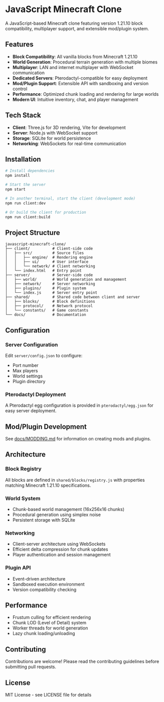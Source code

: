 # JavaScript Minecraft Clone

A JavaScript-based Minecraft clone featuring version 1.21.10 block compatibility, multiplayer support, and extensible mod/plugin system.

## Features

- **Block Compatibility**: All vanilla blocks from Minecraft 1.21.10
- **World Generation**: Procedural terrain generation with multiple biomes
- **Multiplayer**: LAN and internet multiplayer with WebSocket communication
- **Dedicated Servers**: Pterodactyl-compatible for easy deployment
- **Mod/Plugin Support**: Extensible API with sandboxing and version control
- **Performance**: Optimized chunk loading and rendering for large worlds
- **Modern UI**: Intuitive inventory, chat, and player management

## Tech Stack

- **Client**: Three.js for 3D rendering, Vite for development
- **Server**: Node.js with WebSocket support
- **Storage**: SQLite for world persistence
- **Networking**: WebSockets for real-time communication

## Installation

```bash
# Install dependencies
npm install

# Start the server
npm start

# In another terminal, start the client (development mode)
npm run client:dev

# Or build the client for production
npm run client:build
```

## Project Structure

```
javascript-minecraft-clone/
├── client/          # Client-side code
│   ├── src/         # Source files
│   │   ├── engine/  # Rendering engine
│   │   ├── ui/      # User interface
│   │   └── network/ # Client networking
│   └── index.html   # Entry point
├── server/          # Server-side code
│   ├── world/       # World generation and management
│   ├── network/     # Server networking
│   ├── plugins/     # Plugin system
│   └── index.js     # Server entry point
├── shared/          # Shared code between client and server
│   ├── blocks/      # Block definitions
│   ├── protocol/    # Network protocol
│   └── constants/   # Game constants
└── docs/            # Documentation

```

## Configuration

### Server Configuration

Edit `server/config.json` to configure:
- Port number
- Max players
- World settings
- Plugin directory

### Pterodactyl Deployment

A Pterodactyl egg configuration is provided in `pterodactyl/egg.json` for easy server deployment.

## Mod/Plugin Development

See [docs/MODDING.md](docs/MODDING.md) for information on creating mods and plugins.

## Architecture

### Block Registry
All blocks are defined in `shared/blocks/registry.js` with properties matching Minecraft 1.21.10 specifications.

### World System
- Chunk-based world management (16x256x16 chunks)
- Procedural generation using simplex noise
- Persistent storage with SQLite

### Networking
- Client-server architecture using WebSockets
- Efficient delta compression for chunk updates
- Player authentication and session management

### Plugin API
- Event-driven architecture
- Sandboxed execution environment
- Version compatibility checking

## Performance

- Frustum culling for efficient rendering
- Chunk LOD (Level of Detail) system
- Worker threads for world generation
- Lazy chunk loading/unloading

## Contributing

Contributions are welcome! Please read the contributing guidelines before submitting pull requests.

## License

MIT License - see LICENSE file for details
